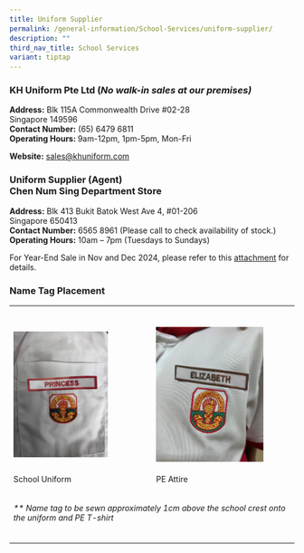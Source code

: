 ```yaml
---
title: Uniform Supplier
permalink: /general-information/School-Services/uniform-supplier/
description: ""
third_nav_title: School Services
variant: tiptap
---
```

<h3>KH Uniform Pte Ltd (<em>No walk-in sales at our premises)</em></h3>
<p><strong>Address:</strong> Blk 115A Commonwealth Drive #02-28
<br>Singapore 149596
<br><strong>Contact Number:</strong> (65) 6479 6811
<br><strong>Operating Hours: </strong>9am-12pm, 1pm-5pm, Mon-Fri</p>
<p><strong>Website:</strong>  <a href="mailto:sales@khuniform.com" rel="noopener noreferrer nofollow" target="_blank">sales@khuniform.com</a>
</p>
<h3>Uniform Supplier (Agent)<br>Chen Num Sing Department Store</h3>
<p><strong>Address:</strong> Blk 413 Bukit Batok West Ave 4, #01-206
<br>Singapore 650413
<br><strong>Contact Number:</strong> 6565 8961 (Please call to check availability
of stock.)
<br><strong>Operating Hours:</strong> 10am – 7pm (Tuesdays to Sundays)</p>
<p>For Year-End Sale in Nov and Dec 2024, please refer to this <a href="/files/2024   New Uploads/1_PEPS_All_Levels__2_.pdf" rel="noopener nofollow" target="_blank">attachment</a> for
details.</p>
<h3>Name Tag Placement</h3>
<table style="minWidth: 50px">
<colgroup>
<col>
<col>
</colgroup>
<tbody>
<tr>
<th rowspan="1" colspan="1">
<p></p>
</th>
<th rowspan="1" colspan="1">
<p></p>
</th>
</tr>
<tr>
<td rowspan="1" colspan="1">
<p></p>
<div class="isomer-image-wrapper">
<img style="width: 70%;" height="auto" width="100%" alt="" src="/images/2024 Others/SchUniform_NameTag_v3.jpg">
</div>
</td>
<td rowspan="1" colspan="1">
<p></p>
<div class="isomer-image-wrapper">
<img style="width: 80%;" height="auto" width="100%" alt="" src="/images/2024 Others/SchPEUniform_NameTag_v2.jpg">
</div>
</td>
</tr>
<tr>
<td rowspan="1" colspan="1">
<p>School Uniform</p>
</td>
<td rowspan="1" colspan="1">
<p>PE Attire</p>
</td>
</tr>
<tr>
<td rowspan="1" colspan="2">
<p><em>** Name tag to be sewn approximately 1cm above the school crest onto the uniform and PE T-shirt</em>
</p>
</td>
</tr>
<tr>
<td rowspan="1" colspan="1">
<p></p>
</td>
<td rowspan="1" colspan="1">
<p></p>
</td>
</tr>
</tbody>
</table>
<p></p>